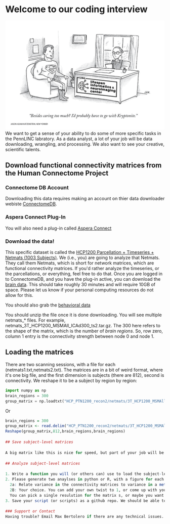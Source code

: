# Welcome to our coding interview
![Cartoon](./superman-sits-at-a-job-interview-jason-adam-katzenstein-01.png)
We want to get a sense of your ability to do some of more specific tasks in the PennLINC labratory. As a data analyst, a lot of your job will be data downloading, wrangling, and processing. We also want to see your creative, scientific talents. 

## Download functional connectivity matrices from the Human Connectome Project
### Connectome DB Account
Downloading this data requires making an account on thier data downloader webiste [ConnectomeDB](https://db.humanconnectome.org/app/template/Login.vm).
### Aspera Connect Plug-In
You will also need a plug-in called [Aspera Connect](https://downloads.asperasoft.com/connect2/)
### Download the data! 
This specific dataset is called the [HCP1200 Parcellation + Timeseries + Netmats (1003 Subjects)](https://www.humanconnectome.org/storage/app/media/documentation/s1200/HCP1200-DenseConnectome+PTN+Appendix-July2017.pdf). We (i.e., you) are going to analyze that Netmats. They call them Netmats, which is short for network matrices, which are functional connectivity matrices. If you'd rather analyze the timeseries, or the parcellations, or everything, feel free to do that. Once you are logged in to ConnectomeDB, and you have the plug-in active, you can download the [brain data](https://db.humanconnectome.org/app/action/ChooseDownloadResources?project=HCP_Resources&resource=GroupAvg&filePath=HCP1200_Parcellation_Timeseries_Netmats_recon2.zip). This should take roughly 30 minutes and will require 10GB of space. Please let us know if your personal computing resources do not allow for this.

You should also grab the [behavioral data](https://db.humanconnectome.org/REST/search/dict/Subject%20Information/results?format=csv&removeDelimitersFromFieldValues=true&restricted=0&project=HCP_1200)

You should unzip the file once it is done downloading. You will see multiple netmats_* files. For example, netmats_3T_HCP1200_MSMAll_ICAd300_ts2.tar.gz. The 300 here refers to the shape of the matrix, which is the number of *brain regions*. So, row zero, column 1 entry is the connectivity strength between node 0 and node 1. 

## Loading the matrices 

There are two scanning sessions, with a file for each (netmats1.txt,netmats2.txt). The matrices are in a bit of weird format, where it's one big file, and the first dimension is subjects (there are 812), second is connectivity. We reshape it to be a subject by region by region:

```python
import numpy as np
brain_regions = 300
group_matrix = np.loadtxt("HCP_PTN1200_recon2/netmats/3T_HCP1200_MSMAll_d%s_ts2/netmats1.txt"%(brain_regions)).reshape(812,brain_regions,brain_regions)
```
Or

```R 
brain_regions = 300
group_matrix <- read.delim("HCP_PTN1200_recon2/netmats/3T_HCP1200_MSMAll_d{brain_regions}_ts2/netmats1.txt")
Reshape(group_matrix,812,brain_regions,brain_regions)

## Save subject-level matrices

A big matrix like this is nice for speed, but part of your job will be tidying up data so mistakes are less likely to be made by others. The kind people the HCP have made matrices at each resolution from 15-300 brain regions. Above you can see I loaded 300. We want a matrix saved for each subject, each session, and each resolution. Write a python or R function to do this.

## Analyze subject-level matrices

1. Write a function you will (or others can) use to load the subject-level matrices.
2. Please generate two anaylses in python or R, with a figure for each analysis.
  2a: Relate variance in the connectivity matrices to variance in a metric (or metrics) in the behavioral data
  2B: Your choice. You can add your own twist to 1, or come up with your own
  You can pick a single resulution for the matrix s, or maybe you want to run an analysis that looks across the different numbers of brain regions. You have functional connectivity matrices and behavioral data for each subject. 
3. Save your script (or scripts) as a github repo. We should be able to clone your repo and, given that we have the same HCP Data, run your code to save the subject-level matrices and then generate the figures. If you are in python, assume we have the basic [Anaconda](https://www.anaconda.com/products/individual) python packages, but feel free to include a dependency outside of that if you want.

### Support or Contact
Having trouble? Email Max Bertolero if there are any technical issues.
